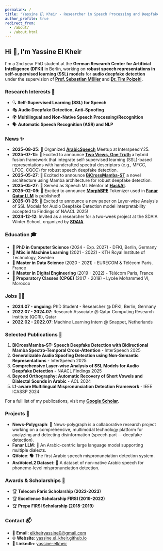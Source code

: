 ```yaml
---
permalink: /
title: "Yassine El Kheir - Researcher in Speech Processing and Deepfake Detection"
author_profile: true
redirect_from:
  - /about/
  - /about.html
---
```



## Hi 👋, I'm Yassine El Kheir
I'm a 2nd year PhD student at the **German Research Center for Artificial Intelligence (DFKI)** in Berlin, working on **robust speech representations in self-supervised learning (SSL) models** for **audio deepfake detection** under the supervision of **[Prof. Sebastian Möller](https://scholar.google.de/citations?user=BC_qcg0AAAAJ&hl=en)** and  **[Dr. Tim Polzehl](https://scholar.google.de/citations?user=tImnUh0AAAAJ&hl=en)**.

### Research Interests 👀
- 🔍 **Self-Supervised Learning (SSL) for Speech**
- 🎭 **Audio Deepfake Detection, Anti-Spoofing**
- 🌍 **Multilingual and Non-Native Speech Processing/Recognition**
- 🗣 **Automatic Speech Recognition (ASR) and NLP**

### News ✨
- **2025-08-25**: 🎉 Organized **[ArabicSpeech](https://www.linkedin.com/feed/update/urn:li:activity:7364633218228142083/)** Meetup at Interspeech'25.
- **2025-07-15**: 🎉 Excited to announce **[Two Views, One Truth](https://arxiv.org/pdf/2507.20417)** a hybrid fusion framework that integrate self-supervised learning (SSL)-based representations with handcrafted spectral descriptors (e.g., MFCC, LFCC, CQCC) for robust speech deepfake detection.
- **2025-05-27**: 🎉 Excited to announce **[BiCrossMamba-ST](https://arxiv.org/pdf/2505.13930)** a novel architecture using Mamba architecture for robust deepfake detection.
- **2025-05-27**: 🎉 Served as Speech ML Mentor at **[HackAI](https://hackai.ma)**.
- **2025-02-05**: 🎉 Excited to announce **[MorphBPE](https://arxiv.org/pdf/2502.00894)** Tokenizer used in **[Fanar Qatar LLM](https://arxiv.org/pdf/2501.13944)** is published!
- **2025-01-25**: 🎉 Excited to announce a new paper on Layer-wise Analysis of SSL Models for Audio Deepfake Detection model interpretability accepted to Findings of NAACL 2025!
- **2024-12-12**: Invited as a researcher for a two-week project at the SDAIA Winter School, organized by **[SDAIA](https://sdaia-event.webflow.io/)**. 


### Education 🎓
- 📍 **PhD in Computer Science** (2024 - Exp. 2027) - DFKI, Berlin, Germany
- 📍 **MSc in Machine Learning** (2021 - 2022) - KTH Royal Institute of Technology, Sweden
- 📍 **Master in Data Science** (2020 - 2021) - EURECOM & Télécom Paris, France
- 📍 **Master in Digital Engineering** (2019 - 2022) - Télécom Paris, France
- 📍 **Preparatory Classes (CPGE)** (2017 - 2019) - Lycée Mohammed VI, Morocco

### Jobs 🧑‍💻
- **2024.07 - ongoing**: PhD Student - Researcher @ DFKI, Berlin, Germany
- **2022.07 - 2024.07**: Research Associate @ Qatar Computing Research Institute (QCRI), Qatar
- **2022.02 - 2022.07**: Machine Learning Intern @ Snappet, Netherlands

### Selected Publications 📜
1. **BiCrossMamba-ST: Speech Deepfake Detection with Bidirectional Mamba Spectro-Temporal Cross-Attention** - InterSpeech 2025
2. **Generalizable Audio Spoofing Detection using Non-Semantic Representations** - InterSpeech 2025
3. **Comprehensive Layer-wise Analysis of SSL Models for Audio Deepfake Detection** - NAACL Findings 2025
4. **Beyond Orthography: Automatic Recovery of Short Vowels and Dialectal Sounds in Arabic** - ACL 2024
5. **L1-aware Multilingual Mispronunciation Detection Framework** - IEEE ICASSP 2024

For a full list of my publications, visit my **[Google Scholar](https://scholar.google.com/)**.

### Projects 🚀
- **News-Polygraph**: 🤖 News-polygraph is a collaborative research project working on a comprehensive, multimodal technology platform for analyzing and detecting disinformation (speech part -- deepfake detection).
- **Fanar LLM**: 🤖 An Arabic-centric large language model supporting multiple dialects.
- **QVoice**: 🗣️ The first Arabic speech mispronunciation detection system.
- **AraVoiceL2 Dataset**: 🎤 A dataset of non-native Arabic speech for phoneme-level mispronunciation detection.

### Awards & Scholarships 🏅
- 🏆 **Telecom Paris Scholarship (2022-2023)**
- 🏆 **Excellence Scholarship FIRSI (2019-2022)**
- 🏆 **Prepa FIRSI Scholarship (2018-2019)**

### Contact 📬
- 📧 **Email**: elkheiryassine0@gmail.com
- 🌐 **Website**: [yassine.el_kheir.github.io](https://yaselley.github.io)
- 🔗 **LinkedIn**: [yassine-elkheir](https://www.linkedin.com/in/yassine-elkheir-169b97191/)
